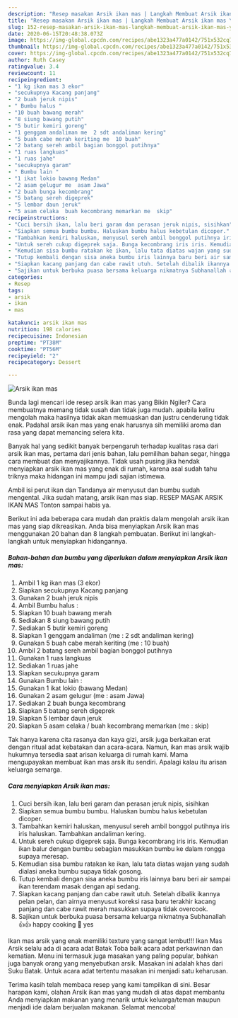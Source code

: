 ```yaml
---
description: "Resep masakan Arsik ikan mas | Langkah Membuat Arsik ikan mas Yang Bikin Ngiler"
title: "Resep masakan Arsik ikan mas | Langkah Membuat Arsik ikan mas Yang Bikin Ngiler"
slug: 152-resep-masakan-arsik-ikan-mas-langkah-membuat-arsik-ikan-mas-yang-bikin-ngiler
date: 2020-06-15T20:48:38.073Z
image: https://img-global.cpcdn.com/recipes/abe1323a477a0142/751x532cq70/arsik-ikan-mas-foto-resep-utama.jpg
thumbnail: https://img-global.cpcdn.com/recipes/abe1323a477a0142/751x532cq70/arsik-ikan-mas-foto-resep-utama.jpg
cover: https://img-global.cpcdn.com/recipes/abe1323a477a0142/751x532cq70/arsik-ikan-mas-foto-resep-utama.jpg
author: Ruth Casey
ratingvalue: 3.4
reviewcount: 11
recipeingredient:
- "1 kg ikan mas 3 ekor"
- "secukupnya Kacang panjang"
- "2 buah jeruk nipis"
- " Bumbu halus "
- "10 buah bawang merah"
- "8 siung bawang putih"
- "5 butir kemiri goreng"
- "1 genggam andaliman me  2 sdt andaliman kering"
- "5 buah cabe merah keriting me  10 buah"
- "2 batang sereh ambil bagian bonggol putihnya"
- "1 ruas langkuas"
- "1 ruas jahe"
- "secukupnya garam"
- " Bumbu lain "
- "1 ikat lokio bawang Medan"
- "2 asam gelugur me  asam Jawa"
- "2 buah bunga kecombrang"
- "5 batang sereh digeprek"
- "5 lembar daun jeruk"
- "5 asam celaka  buah kecombrang memarkan me  skip"
recipeinstructions:
- "Cuci bersih ikan, lalu beri garam dan perasan jeruk nipis, sisihkan"
- "Siapkan semua bumbu bumbu. Haluskan bumbu halus kebetulan dicoper."
- "Tambahkan kemiri haluskan, menyusul sereh ambil bonggol putihnya iris iris haluskan. Tambahkan andaliman kering."
- "Untuk sereh cukup digeprek saja. Bunga kecombrang iris iris. Kemudian ikan balur dengan bumbu sebagian masukkan bumbu ke dalam rongga supaya meresap."
- "Kemudian sisa bumbu ratakan ke ikan, lalu tata diatas wajan yang sudah dialasi aneka bumbu supaya tidak gosong."
- "Tutup kembali dengan sisa aneka bumbu iris lainnya baru beri air sampai ikan terendam masak dengan api sedang."
- "Siapkan kacang panjang dan cabe rawit utuh. Setelah dibalik ikannya pelan pelan, dan airnya menyusut koreksi rasa baru terakhir kacang panjang dan cabe rawit merah masukkan supaya tidak overcook."
- "Sajikan untuk berbuka puasa bersama keluarga nikmatnya Subhanallah 👍👍 happy cooking 💪 yes"
categories:
- Resep
tags:
- arsik
- ikan
- mas

katakunci: arsik ikan mas 
nutrition: 198 calories
recipecuisine: Indonesian
preptime: "PT38M"
cooktime: "PT56M"
recipeyield: "2"
recipecategory: Dessert

---
```



![Arsik ikan mas](https://img-global.cpcdn.com/recipes/abe1323a477a0142/751x532cq70/arsik-ikan-mas-foto-resep-utama.jpg)

Bunda lagi mencari ide resep arsik ikan mas yang Bikin Ngiler? Cara membuatnya memang tidak susah dan tidak juga mudah. apabila keliru mengolah maka hasilnya tidak akan memuaskan dan justru cenderung tidak enak. Padahal arsik ikan mas yang enak harusnya sih memiliki aroma dan rasa yang dapat memancing selera kita.

Banyak hal yang sedikit banyak berpengaruh terhadap kualitas rasa dari arsik ikan mas, pertama dari jenis bahan, lalu pemilihan bahan segar, hingga cara membuat dan menyajikannya. Tidak usah pusing jika hendak menyiapkan arsik ikan mas yang enak di rumah, karena asal sudah tahu triknya maka hidangan ini mampu jadi sajian istimewa.

Ambil isi perut ikan dan Tandanya air menyusut dan bumbu sudah mengental. Jika sudah matang, arsik ikan mas siap. RESEP MASAK ARSIK IKAN MAS Tonton sampai habis ya.


Berikut ini ada beberapa cara mudah dan praktis dalam mengolah arsik ikan mas yang siap dikreasikan. Anda bisa menyiapkan Arsik ikan mas menggunakan 20 bahan dan 8 langkah pembuatan. Berikut ini langkah-langkah untuk menyiapkan hidangannya.

<!--inarticleads1-->

##### Bahan-bahan dan bumbu yang diperlukan dalam menyiapkan Arsik ikan mas:

1. Ambil 1 kg ikan mas (3 ekor)
1. Siapkan secukupnya Kacang panjang
1. Gunakan 2 buah jeruk nipis
1. Ambil  Bumbu halus :
1. Siapkan 10 buah bawang merah
1. Sediakan 8 siung bawang putih
1. Sediakan 5 butir kemiri goreng
1. Siapkan 1 genggam andaliman (me : 2 sdt andaliman kering)
1. Gunakan 5 buah cabe merah keriting (me : 10 buah)
1. Ambil 2 batang sereh ambil bagian bonggol putihnya
1. Gunakan 1 ruas langkuas
1. Sediakan 1 ruas jahe
1. Siapkan secukupnya garam
1. Gunakan  Bumbu lain :
1. Gunakan 1 ikat lokio (bawang Medan)
1. Gunakan 2 asam gelugur (me : asam Jawa)
1. Sediakan 2 buah bunga kecombrang
1. Siapkan 5 batang sereh digeprek
1. Siapkan 5 lembar daun jeruk
1. Siapkan 5 asam celaka / buah kecombrang memarkan (me : skip)


Tak hanya karena cita rasanya dan kaya gizi, arsik juga berkaitan erat dengan ritual adat kebatakan dan acara-acara. Namun, ikan mas arsik wajib hukumnya tersedia saat arisan keluarga di rumah kami. Mama mengupayakan membuat ikan mas arsik itu sendiri. Apalagi kalau itu arisan keluarga semarga. 

<!--inarticleads2-->

##### Cara menyiapkan Arsik ikan mas:

1. Cuci bersih ikan, lalu beri garam dan perasan jeruk nipis, sisihkan
1. Siapkan semua bumbu bumbu. Haluskan bumbu halus kebetulan dicoper.
1. Tambahkan kemiri haluskan, menyusul sereh ambil bonggol putihnya iris iris haluskan. Tambahkan andaliman kering.
1. Untuk sereh cukup digeprek saja. Bunga kecombrang iris iris. Kemudian ikan balur dengan bumbu sebagian masukkan bumbu ke dalam rongga supaya meresap.
1. Kemudian sisa bumbu ratakan ke ikan, lalu tata diatas wajan yang sudah dialasi aneka bumbu supaya tidak gosong.
1. Tutup kembali dengan sisa aneka bumbu iris lainnya baru beri air sampai ikan terendam masak dengan api sedang.
1. Siapkan kacang panjang dan cabe rawit utuh. Setelah dibalik ikannya pelan pelan, dan airnya menyusut koreksi rasa baru terakhir kacang panjang dan cabe rawit merah masukkan supaya tidak overcook.
1. Sajikan untuk berbuka puasa bersama keluarga nikmatnya Subhanallah 👍👍 happy cooking 💪 yes


Ikan mas arsik yang enak memiliki texture yang sangat lembut!!! Ikan Mas Arsik selalu ada di acara adat Batak Toba baik acara adat perkawinan dan kematian. Menu ini termasuk juga masakan yang paling popular, bahkan juga banyak orang yang menyebutkan arsik. Masakan ini adalah khas dari Suku Batak. Untuk acara adat tertentu masakan ini menjadi satu keharusan. 

Terima kasih telah membaca resep yang kami tampilkan di sini. Besar harapan kami, olahan Arsik ikan mas yang mudah di atas dapat membantu Anda menyiapkan makanan yang menarik untuk keluarga/teman maupun menjadi ide dalam berjualan makanan. Selamat mencoba!
